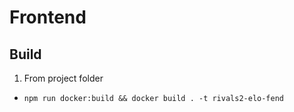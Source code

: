 # Frontend

## Build

1. From project folder
  * `npm run docker:build && docker build . -t rivals2-elo-fend`
